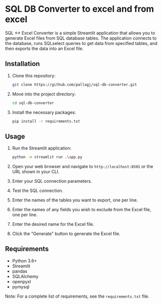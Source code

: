 # SQL DB  Converter to excel and from excel

SQL <-> Excel Converter is a simple Streamlit application that allows you to generate Excel files from SQL database tables. The application connects to the database, runs SQLselect queries to get data from specified tables, and then exports the data into an Excel file.

## Installation

1. Clone this repository:
    ```bash
    git clone https://github.com/pallagj/sql-db-converter.git
    ```

2. Move into the project directory:
    ```bash
    cd sql-db-converter
    ```

3. Install the necessary packages:
    ```bash
    pip install -r requirements.txt
    ```

## Usage

1. Run the Streamlit application:
    ```bash
    python -m streamlit run .\app.py
    ```

2. Open your web browser and navigate to `http://localhost:8501` or the URL shown in your CLI.

3. Enter your SQL connection parameters.

4. Test the SQL connection.

5. Enter the names of the tables you want to export, one per line.

6. Enter the names of any fields you wish to exclude from the Excel file, one per line.

7. Enter the desired name for the Excel file.

8. Click the "Generate" button to generate the Excel file.

## Requirements

- Python 3.6+
- Streamlit
- pandas
- SQLAlchemy
- openpyxl
- pymysql

Note: For a complete list of requirements, see the `requirements.txt` file.
